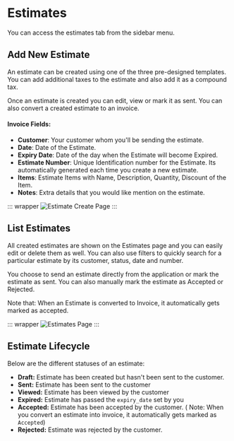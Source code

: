 # Estimates

You can access the estimates tab from the sidebar menu.

## Add New Estimate

An estimate can be created using one of the three pre-designed templates. You can add additional taxes to the estimate and also add it as a compound tax.

Once an estimate is created you can edit, view or mark it as sent. You can also convert a created estimate to an invoice.

#### Invoice Fields:
- **Customer**: Your customer whom you'll be sending the estimate.
- **Date**: Date of the Estimate.
- **Expiry Date**: Date of the day when the Estimate will become Expired.
- **Estimate Number**: Unique Identification number for the Estimate. Its automatically generated each time you create a new estimate.
- **Items**: Estimate Items with Name, Description, Quantity, Discount of the Item.
- **Notes**: Extra details that you would like mention on the estimate.

::: wrapper
![Estimate Create Page](/images/new-estimate.png)
:::

## List Estimates

All created estimates are shown on the Estimates page and you can easily edit or delete them as well. You can also use filters to quickly search for a particular estimate by its customer, status, date and number.

You choose to send an estimate directly from the application or mark the estimate as sent. You can also manually mark the estimate as Accepted or Rejected.

Note that: When an Estimate is converted to Invoice, it automatically gets marked as accepted.

::: wrapper
![Estimates Page](/images/estimates.png)
:::

## Estimate Lifecycle

Below are the different statuses of an estimate:

- **Draft:** Estimate has been created but hasn't been sent to the customer.
- **Sent:** Estimate has been sent to the customer
- **Viewed:** Estimate has been viewed by the customer
- **Expired:** Estimate has passed the `expiry_date` set by you
- **Accepted:** Estimate has been accepted by the customer. ( Note: When you convert an estimate into invoice, it automatically gets marked as `Accepted`)
- **Rejected:** Estimate was rejected by the customer.